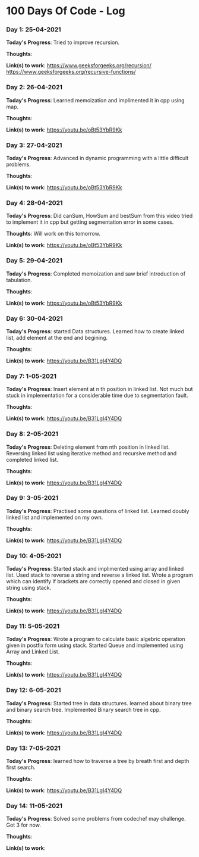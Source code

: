 # 100 Days Of Code - Log

### Day 1: 25-04-2021

**Today's Progress**: Tried to improve recursion.

**Thoughts**:

**Link(s) to work**:
https://www.geeksforgeeks.org/recursion/
https://www.geeksforgeeks.org/recursive-functions/

### Day 2: 26-04-2021

**Today's Progress**: Learned memoization and implimented it in cpp using map.

**Thoughts**:

**Link(s) to work**:
https://youtu.be/oBt53YbR9Kk

### Day 3: 27-04-2021

**Today's Progress**: Advanced in dynamic programming with a little difficult problems.

**Thoughts**:

**Link(s) to work**:
https://youtu.be/oBt53YbR9Kk

### Day 4: 28-04-2021

**Today's Progress**: Did canSum, HowSum and bestSum from this video tried to implement it in cpp but getting segmentation error in some cases.

**Thoughts**: Will work on this tomorrow.

**Link(s) to work**:
https://youtu.be/oBt53YbR9Kk

### Day 5: 29-04-2021

**Today's Progress**: Completed memoization and saw brief introduction of tabulation. 

**Thoughts**:

**Link(s) to work**:
https://youtu.be/oBt53YbR9Kk

### Day 6: 30-04-2021

**Today's Progress**: started Data structures. Learned how to create linked list, add element at the end and begining.

**Thoughts**:

**Link(s) to work**:
https://youtu.be/B31LgI4Y4DQ

### Day 7: 1-05-2021

**Today's Progress**: Insert element at n th position in linked list. Not much but stuck in implementation for a considerable time due to segmentation fault.

**Thoughts**:

**Link(s) to work**:
https://youtu.be/B31LgI4Y4DQ

### Day 8: 2-05-2021

**Today's Progress**: Deleting element from nth position in linked list. Reversing linked list using iterative method and recursive method and completed linked list.

**Thoughts**:

**Link(s) to work**:
https://youtu.be/B31LgI4Y4DQ

### Day 9: 3-05-2021

**Today's Progress**: Practised some questions of linked list. Learned doubly linked list and implemented on my own.

**Thoughts**:

**Link(s) to work**:
https://youtu.be/B31LgI4Y4DQ

### Day 10: 4-05-2021

**Today's Progress**: Started stack and implimented using array and linked list. Used stack to reverse a string and reverse a linked list. Wrote a program which can identify if brackets are correctly opened and closed in given string using stack.

**Thoughts**:

**Link(s) to work**:
https://youtu.be/B31LgI4Y4DQ

### Day 11: 5-05-2021

**Today's Progress**: Wrote a program to calculate basic algebric operation given in postfix form using stack. Started Queue and implemented using Array and Linked List.

**Thoughts**:

**Link(s) to work**:
https://youtu.be/B31LgI4Y4DQ

### Day 12: 6-05-2021

**Today's Progress**: Started tree in data structures. learned about binary tree and binary search tree. Implemented Binary search tree in cpp.

**Thoughts**:

**Link(s) to work**:
https://youtu.be/B31LgI4Y4DQ

### Day 13: 7-05-2021

**Today's Progress**: learned how to traverse a tree by breath first and depth first search.

**Thoughts**:

**Link(s) to work**:
https://youtu.be/B31LgI4Y4DQ

### Day 14: 11-05-2021

**Today's Progress**: Solved some problems from codechef may challenge. Got 3 for now.

**Thoughts**:

**Link(s) to work**: